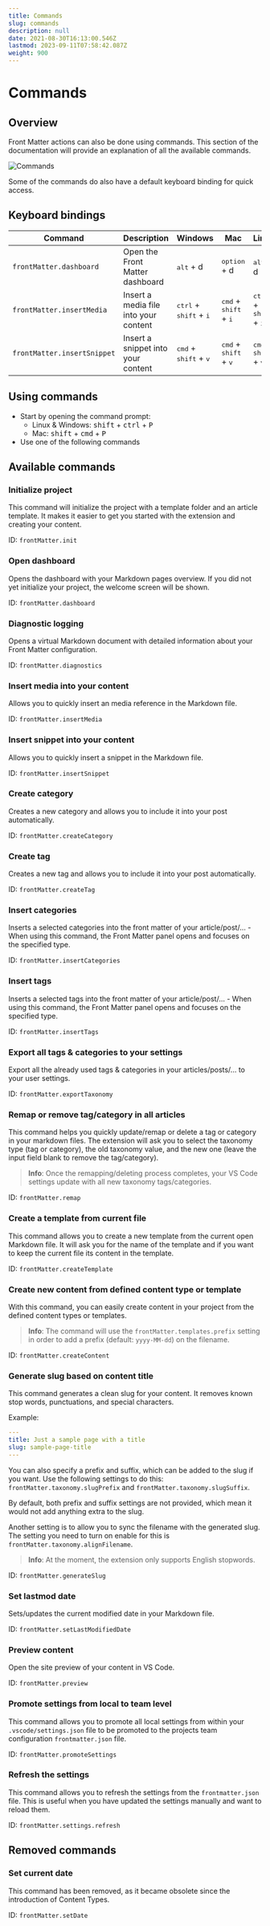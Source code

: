 ```yaml
---
title: Commands
slug: commands
description: null
date: 2021-08-30T16:13:00.546Z
lastmod: 2023-09-11T07:58:42.087Z
weight: 900
---
```

<!-- markdownlint-disable MD013 MD033 -->
# Commands

## Overview

Front Matter actions can also be done using commands. This section of the documentation will
provide an explanation of all the available commands.

<img src="/assets/commands-v6.1.0.png" alt="Commands" style="max-width: 60%" />

Some of the commands do also have a default keyboard binding for quick access.

## Keyboard bindings

| Command                     | Description                           | Windows                                           | Mac                                              | Linux                                             |
| --------------------------- | ------------------------------------- | ------------------------------------------------- | ------------------------------------------------ | ------------------------------------------------- |
| `frontMatter.dashboard`     | Open the Front Matter dashboard       | <kbd>alt</kbd> + d                                | <kbd>option</kbd> + d                            | <kbd>alt</kbd> + d                                |
| `frontMatter.insertMedia`   | Insert a media file into your content | <kbd>ctrl</kbd> + <kbd>shift</kbd> + <kbd>i</kbd> | <kbd>cmd</kbd> + <kbd>shift</kbd> + <kbd>i</kbd> | <kbd>ctrl</kbd> + <kbd>shift</kbd> + <kbd>i</kbd> |
| `frontMatter.insertSnippet` | Insert a snippet into your content    | <kbd>cmd</kbd> + <kbd>shift</kbd> + <kbd>v</kbd>  | <kbd>cmd</kbd> + <kbd>shift</kbd> + <kbd>v</kbd> | <kbd>cmd</kbd> + <kbd>shift</kbd> + <kbd>v</kbd>  |

## Using commands

- Start by opening the command prompt:
  - Linux & Windows: <kbd>shift</kbd> + <kbd>ctrl</kbd> + <kbd>P</kbd>
  - Mac: <kbd>shift</kbd> + <kbd>cmd</kbd> + <kbd>P</kbd>
- Use one of the following commands

## Available commands

### Initialize project

This command will initialize the project with a template folder and an article template. It makes it
easier to get you started with the extension and creating your content.

ID: `frontMatter.init`

### Open dashboard

Opens the dashboard with your Markdown pages overview. If you did not yet initialize your project,
the welcome screen will be shown.

ID: `frontMatter.dashboard`

### Diagnostic logging

Opens a virtual Markdown document with detailed information about your Front Matter configuration.

ID: `frontMatter.diagnostics`

### Insert media into your content

Allows you to quickly insert an media reference in the Markdown file.

ID: `frontMatter.insertMedia`

### Insert snippet into your content

Allows you to quickly insert a snippet in the Markdown file.

ID: `frontMatter.insertSnippet`

### Create category

Creates a new category and allows you to include it into your post automatically.

ID: `frontMatter.createCategory`

### Create tag

Creates a new tag and allows you to include it into your post automatically.

ID: `frontMatter.createTag`

### Insert categories

Inserts a selected categories into the front matter of your article/post/... - When using this
command, the Front Matter panel opens and focuses on the specified type.

ID: `frontMatter.insertCategories`

### Insert tags

Inserts a selected tags into the front matter of your article/post/... - When using this command,
the Front Matter panel opens and focuses on the specified type.

ID: `frontMatter.insertTags`

### Export all tags & categories to your settings

Export all the already used tags & categories in your articles/posts/... to your user settings.

ID: `frontMatter.exportTaxonomy`

### Remap or remove tag/category in all articles

This command helps you quickly update/remap or delete a tag or category in your markdown files. The
extension will ask you to select the taxonomy type (tag or category), the old taxonomy value, and
the new one (leave the input field blank to remove the tag/category).

> **Info**: Once the remapping/deleting process completes, your VS Code settings update with all new
> taxonomy tags/categories.

ID: `frontMatter.remap`

### Create a template from current file

This command allows you to create a new template from the current open Markdown file. It will ask
you for the name of the template and if you want to keep the current file its content in the
template.

ID: `frontMatter.createTemplate`

### Create new content from defined content type or template

With this command, you can easily create content in your project from the defined content types or
templates.

> **Info**: The command will use the `frontMatter.templates.prefix` setting in order to add a prefix
> (default: `yyyy-MM-dd`) on the filename.

ID: `frontMatter.createContent`

### Generate slug based on content title

This command generates a clean slug for your content. It removes known stop words, punctuations, and
special characters.

Example:

```yaml
---
title: Just a sample page with a title
slug: sample-page-title
---
```

You can also specify a prefix and suffix, which can be added to the slug if you want. Use the
following settings to do this: `frontMatter.taxonomy.slugPrefix` and
`frontMatter.taxonomy.slugSuffix`.

By default, both prefix and suffix settings are not provided, which mean it would not add anything
extra to the slug.

Another setting is to allow you to sync the filename with the generated slug. The setting you need
to turn on enable for this is `frontMatter.taxonomy.alignFilename`.

> **Info**: At the moment, the extension only supports English stopwords.

ID: `frontMatter.generateSlug`

### Set lastmod date

Sets/updates the current modified date in your Markdown file.

ID: `frontMatter.setLastModifiedDate`

### Preview content

Open the site preview of your content in VS Code.

ID: `frontMatter.preview`

### Promote settings from local to team level

This command allows you to promote all local settings from within your `.vscode/settings.json` file
to be promoted to the projects team configuration `frontmatter.json` file.

ID: `frontMatter.promoteSettings`

### Refresh the settings

This command allows you to refresh the settings from the `frontmatter.json` file. This is useful
when you have updated the settings manually and want to reload them.

ID: `frontMatter.settings.refresh`

## Removed commands

### Set current date

This command has been removed, as it became obsolete since the introduction of Content Types.

ID: `frontMatter.setDate`

<!-- markdownlint-enable MD013 MD033 -->